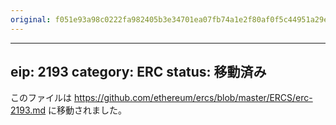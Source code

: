 ```yaml
---
original: f051e93a98c0222fa982405b3e34701ea07fb74a1e2f80af0f5c44951a29e182
---
```


---
eip: 2193
category: ERC
status: 移動済み
---

このファイルは https://github.com/ethereum/ercs/blob/master/ERCS/erc-2193.md に移動されました。
